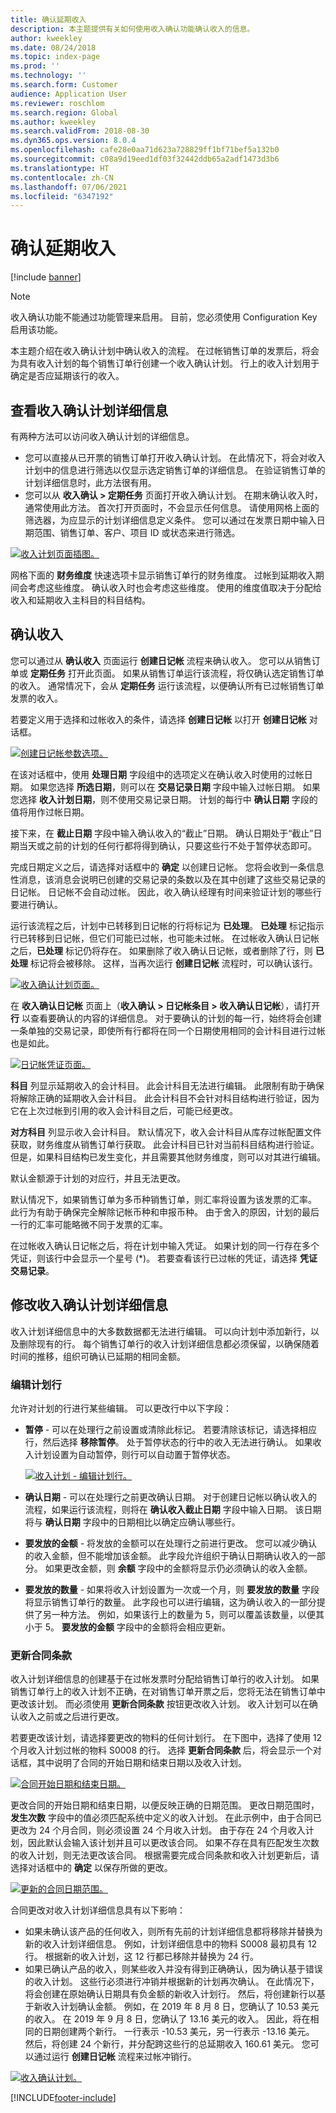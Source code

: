 ```yaml
---
title: 确认延期收入
description: 本主题提供有关如何使用收入确认功能确认收入的信息。
author: kweekley
ms.date: 08/24/2018
ms.topic: index-page
ms.prod: ''
ms.technology: ''
ms.search.form: Customer
audience: Application User
ms.reviewer: roschlom
ms.search.region: Global
ms.author: kweekley
ms.search.validFrom: 2018-08-30
ms.dyn365.ops.version: 8.0.4
ms.openlocfilehash: cafe28e0aa71d623a728829ff1bf71bef5a132b0
ms.sourcegitcommit: c08a9d19eed1df03f32442ddb65a2adf1473d3b6
ms.translationtype: HT
ms.contentlocale: zh-CN
ms.lasthandoff: 07/06/2021
ms.locfileid: "6347192"
---
```

# <a name="recognize-deferred-revenue"></a>确认延期收入

[!include [banner](../includes/banner.md)]

> [!NOTE]
> 收入确认功能不能通过功能管理来启用。 目前，您必须使用 Configuration Key 启用该功能。

本主题介绍在收入确认计划中确认收入的流程。 在过帐销售订单的发票后，将会为具有收入计划的每个销售订单行创建一个收入确认计划。 行上的收入计划用于确定是否应延期该行的收入。

## <a name="view-revenue-recognition-schedule-details"></a>查看收入确认计划详细信息

有两种方法可以访问收入确认计划的详细信息。

- 您可以直接从已开票的销售订单打开收入确认计划。 在此情况下，将会对收入计划中的信息进行筛选以仅显示选定销售订单的详细信息。 在验证销售订单的计划详细信息时，此方法很有用。
- 您可以从 **收入确认 \> 定期任务** 页面打开收入确认计划。 在期末确认收入时，通常使用此方法。 首次打开页面时，不会显示任何信息。 请使用网格上面的筛选器，为应显示的计划详细信息定义条件。 您可以通过在发票日期中输入日期范围、销售订单、客户、项目 ID 或状态来进行筛选。

[![收入计划页面插图。](./media/revenue-recognition-schedule-page.png)](./media/revenue-recognition-schedule-page.png)

网格下面的 **财务维度** 快速选项卡显示销售订单行的财务维度。 过帐到延期收入期间会考虑这些维度。 确认收入时也会考虑这些维度。 使用的维度值取决于分配给收入和延期收入主科目的科目结构。

## <a name="recognize-revenue"></a>确认收入

您可以通过从 **确认收入** 页面运行 **创建日记帐** 流程来确认收入。 您可以从销售订单或 **定期任务** 打开此页面。 如果从销售订单运行该流程，将仅确认选定销售订单的收入。 通常情况下，会从 **定期任务** 运行该流程，以便确认所有已过帐销售订单发票的收入。

若要定义用于选择和过帐收入的条件，请选择 **创建日记帐** 以打开 **创建日记帐** 对话框。

[![创建日记帐参数选项。](./media/revenue-recognition-create-journal.png)](./media/revenue-recognition-create-journal.png)

在该对话框中，使用 **处理日期** 字段组中的选项定义在确认收入时使用的过帐日期。 如果您选择 **所选日期**，则可以在 **交易记录日期** 字段中输入过帐日期。 如果您选择 **收入计划日期**，则不使用交易记录日期。 计划的每行中 **确认日期** 字段的值将用作过帐日期。

接下来，在 **截止日期** 字段中输入确认收入的“截止”日期。 确认日期处于“截止”日期当天或之前的计划的任何行都将得到确认，只要这些行不处于暂停状态即可。

完成日期定义之后，请选择对话框中的 **确定** 以创建日记帐。 您将会收到一条信息性消息，该消息会说明已创建的交易记录的条数以及在其中创建了这些交易记录的日记帐。 日记帐不会自动过帐。 因此，收入确认经理有时间来验证计划的哪些行要进行确认。

运行该流程之后，计划中已转移到日记帐的行将标记为 **已处理**。 **已处理** 标记指示行已转移到日记帐，但它们可能已过帐，也可能未过帐。 在过帐收入确认日记帐之后，**已处理** 标记仍将存在。 如果删除了收入确认日记帐，或者删除了行，则 **已处理** 标记将会被移除。 这样，当再次运行 **创建日记帐** 流程时，可以确认该行。

[![收入确认计划页面。](./media/revenue-recognition-rev-recog-schedule-02.png)](./media/revenue-recognition-rev-recog-schedule-02.png)

在 **收入确认日记帐** 页面上（**收入确认 \> 日记帐条目 \> 收入确认日记帐**），请打开 **行** 以查看要确认的内容的详细信息。 对于要确认的计划的每一行，始终将会创建一条单独的交易记录，即使所有行都将在同一个日期使用相同的会计科目进行过帐也是如此。

[![日记帐凭证页面。](./media/revenue-recognition-journal-voucher.png)](./media/revenue-recognition-journal-voucher.png)

**科目** 列显示延期收入的会计科目。 此会计科目无法进行编辑。 此限制有助于确保将解除正确的延期收入会计科目。 此会计科目不会针对科目结构进行验证，因为它在上次过帐到引用的收入会计科目之后，可能已经更改。

**对方科目** 列显示收入会计科目。 默认情况下，收入会计科目从库存过帐配置文件获取，财务维度从销售订单行获取。 此会计科目已针对当前科目结构进行验证。 但是，如果科目结构已发生变化，并且需要其他财务维度，则可以对其进行编辑。

默认金额源于计划的对应行，并且无法更改。

默认情况下，如果销售订单为多币种销售订单，则汇率将设置为该发票的汇率。 此行为有助于确保完全解除记帐币种和申报币种。 由于舍入的原因，计划的最后一行的汇率可能略微不同于发票的汇率。

在过帐收入确认日记帐之后，将在计划中输入凭证。 如果计划的同一行存在多个凭证，则该行中会显示一个星号 (\*)。 若要查看该行已过帐的凭证，请选择 **凭证交易记录**。

## <a name="modify-the-revenue-recognition-schedule-details"></a>修改收入确认计划详细信息

收入计划详细信息中的大多数数据都无法进行编辑。 可以向计划中添加新行，以及删除现有的行。 每个销售订单行的收入计划详细信息都必须保留，以确保随着时间的推移，组织可确认已延期的相同金额。

### <a name="edit-schedule-lines"></a>编辑计划行

允许对计划的行进行某些编辑。 可以更改行中以下字段：

- **暂停** - 可以在处理行之前设置或清除此标记。 若要清除该标记，请选择相应行，然后选择 **移除暂停**。 处于暂停状态的行中的收入无法进行确认。 如果收入计划设置为自动暂停，则行可以自动置于暂停状态。

    [![收入计划 - 编辑计划行。](./media/revenue-recognition-rev-revenue-schedules.png)](./media/revenue-recognition-rev-revenue-schedules.png)

- **确认日期** - 可以在处理行之前更改确认日期。 对于创建日记帐以确认收入的流程，如果运行该流程，则将在 **确认收入截止日期** 字段中输入日期。 该日期将与 **确认日期** 字段中的日期相比以确定应确认哪些行。
- **要发放的金额** - 将发放的金额可以在处理行之前进行更改。 您可以减少确认的收入金额，但不能增加该金额。 此字段允许组织于确认日期确认收入的一部分。 如果更改金额，则 **余额** 字段中的金额将显示仍必须确认的收入金额。
- **要发放的数量** - 如果将收入计划设置为一次或一个月，则 **要发放的数量** 字段将显示销售订单行的数量。 此字段也可以进行编辑，这为确认收入的一部分提供了另一种方法。 例如，如果该行上的数量为 5，则可以覆盖该数量，以便其小于 5。 **要发放的金额** 字段中的金额将会相应更新。

### <a name="update-contract-terms"></a>更新合同条款

收入计划详细信息的创建基于在过帐发票时分配给销售订单行的收入计划。 如果销售订单行上的收入计划不正确，在对销售订单开票之后，您将无法在销售订单中更改该计划。 而必须使用 **更新合同条款** 按钮更改收入计划。 收入计划可以在确认收入之前或之后进行更改。

若要更改该计划，请选择要更改的物料的任何计划行。 在下图中，选择了使用 12 个月收入计划过帐的物料 S0008 的行。 选择 **更新合同条款** 后，将会显示一个对话框，其中说明了合同的开始日期和结束日期以及收入计划。

[![合同开始日期和结束日期。](./media/revenue-recognition-rev-revenue-schedule-update-cntrct-dates-schedule.png)](./media/revenue-recognition-rev-revenue-schedule-update-cntrct-dates-schedule.png)

更改合同的开始日期和结束日期，以便反映正确的日期范围。 更改日期范围时，**发生次数** 字段中的值必须匹配系统中定义的收入计划。 在此示例中，由于合同已更改为 24 个月合同，则必须设置 24 个月收入计划。 由于存在 24 个月收入计划，因此默认会输入该计划并且可以更改该合同。 如果不存在具有匹配发生次数的收入计划，则无法更改该合同。 根据需要完成合同条款和收入计划更新后，请选择对话框中的 **确定** 以保存所做的更改。

[![更新的合同日期范围。](./media/revenue-recognition-rev-revenue-schedule-update-cntrct-dates-schedule-02.png)](./media/revenue-recognition-rev-revenue-schedule-update-cntrct-dates-schedule-02.png)

合同更改对收入计划详细信息具有以下影响：

- 如果未确认该产品的任何收入，则所有先前的计划详细信息都将移除并替换为新的收入计划详细信息。 例如，计划详细信息中的物料 S0008 最初具有 12 行。 根据新的收入计划，这 12 行都已移除并替换为 24 行。
- 如果已确认产品的收入，则某些收入并没有得到正确确认，因为确认基于错误的收入计划。 这些行必须进行冲销并根据新的计划再次确认。 在此情况下，将会创建在原始确认日期具有负金额的新收入计划行。 然后，将创建新行以基于新收入计划确认金额。 例如，在 2019 年 8 月 8 日，您确认了 10.53 美元的收入。 在 2019 年 9 月 8 日，您确认了 13.16 美元的收入。 因此，将在相同的日期创建两个新行。 一行表示 -10.53 美元，另一行表示 -13.16 美元。 然后，将创建 24 个新行，并分配跨这些行的总延期收入 160.61 美元。 您可以通过运行 **创建日记帐** 流程来过帐冲销行。

[![收入确认计划。](./media/revenue-recognition-rev-recog-schedule-03.png)](./media/revenue-recognition-rev-recog-schedule-03.png)


[!INCLUDE[footer-include](../../includes/footer-banner.md)]